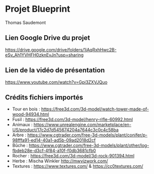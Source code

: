 # Projet Blueprint

Thomas Saudemont

## Lien Google Drive du projet

https://drive.google.com/drive/folders/1jAqRxhHwc2B-eSv_Ah1YVHFH0zknEvJn?usp=sharing

## Lien de la vidéo de présentation

https://www.youtube.com/watch?v=Gpi3ZXVJQuo

## Crédits fichiers importés

- Tour en bois : https://free3d.com/3d-model/watch-tower-made-of-wood-94934.html
- Fusil : https://free3d.com/3d-model/henry-rifle-60992.html
- Animaux : https://www.unrealengine.com/marketplace/en-US/product/17c2d7d545674204a7644c3c0c4c58ba
- Arbre : https://www.cgtrader.com/free-3d-models/plant/conifer/p-98fffa91-ed14-40a1-ad5b-09ad2018d2cf
- Bûche : https://www.cgtrader.com/free-3d-models/plant/other/log-fbdeb28e-d3cf-4f84-a10f-f0db3681cfb0
- Rocher : https://free3d.com/3d-model/3d-rock-901394.html
- Herbe : Mischa Winkler http://mwvizwork.com/
- Textures : https://www.textures.com/ & https://cc0textures.com/

